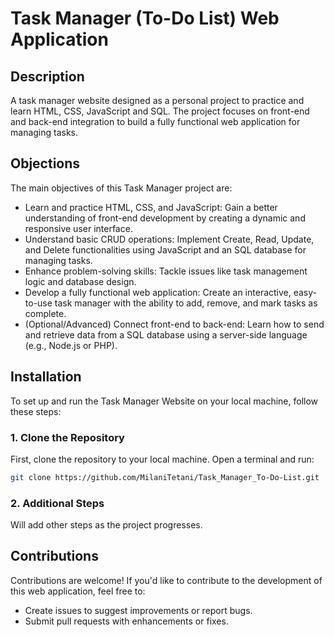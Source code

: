 # Task Manager (To-Do List) Web Application

## Description
A task manager website designed as a personal project to practice and learn HTML, CSS, JavaScript and SQL. The project focuses on front-end and back-end integration to build a fully functional web application for managing tasks.

## Objections
The main objectives of this Task Manager project are:
- Learn and practice HTML, CSS, and JavaScript: Gain a better understanding of front-end development by creating a dynamic and responsive user interface.
- Understand basic CRUD operations: Implement Create, Read, Update, and Delete functionalities using JavaScript and an SQL database for managing tasks.
- Enhance problem-solving skills: Tackle issues like task management logic and database design.
- Develop a fully functional web application: Create an interactive, easy-to-use task manager with the ability to add, remove, and mark tasks as complete.
- (Optional/Advanced) Connect front-end to back-end: Learn how to send and retrieve data from a SQL database using a server-side language (e.g., Node.js or PHP).

## Installation
To set up and run the Task Manager Website on your local machine, follow these steps:

### 1. Clone the Repository
First, clone the repository to your local machine. Open a terminal and run:
```bash
git clone https://github.com/MilaniTetani/Task_Manager_To-Do-List.git
```

### 2. Additional Steps
Will add other steps as the project progresses.

## Contributions
Contributions are welcome! If you'd like to contribute to the development of this web application, feel free to:
- Create issues to suggest improvements or report bugs.
- Submit pull requests with enhancements or fixes.
